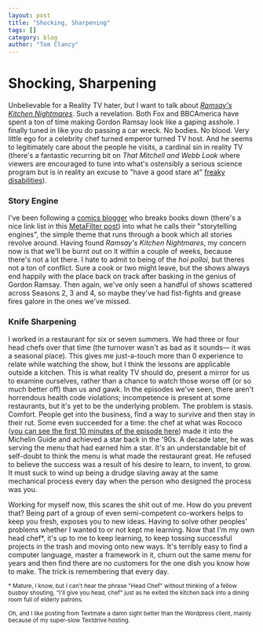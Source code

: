 ```yaml
---
layout: post
title: "Shocking, Sharpening"
tags: []
category: blog
author: "Tom Clancy"
---
```


# Shocking, Sharpening

Unbelievable for a Reality TV hater, but I want to talk about <a href="http://bbcamerica.com/content/154/index.jsp" target="_blank"><em>Ramsay's Kitchen Nightmares</em></a>. Such a revelation. Both Fox and BBCAmerica have spent a ton of time making Gordon Ramsay look like a gaping asshole. I finally tuned in like you do passing a car wreck. No bodies. No blood. Very little ego for a celebrity chef turned emperor turned TV host. And he seems to legitimately care about the people he visits, a cardinal sin in reality TV (there's a fantastic recurring bit on <em>That Mitchell and Webb Look</em> where viewers are encouraged to tune into what's ostensibly a serious science program but is in reality an excuse to "have a good stare at" <a href="http://youtube.com/watch?v=5Hv6pqRwwQA&amp;feature=related" target="_blank" title="The Man with 19 Penises">freaky disabilities</a>).
<h3>Story Engine</h3>
I've been following a <a href="http://www.metafilter.com/69987/Once-More-the-Engine-of-Her-Thoughts-Began" target="_blank">comics blogger</a> who breaks books down (there's a nice link list in this <a href="http://www.metafilter.com/69987/Once-More-the-Engine-of-Her-Thoughts-Began" target="_blank">MetaFilter post</a>) into what he calls their "storytelling engines", the simple theme that runs through a book which all stories revolve around. Having found <em>Ramsay's Kitchen Nightmares</em>, my concern now is that we'll be burnt out on it within a couple of weeks, because there's not a lot there. I hate to admit to being of the <em>hoi polloi</em>, but theres not a ton of conflict. Sure a cook or two might leave, but the shows always end happily with the place back on track after basking in the genius of Gordon Ramsay. Then again, we've only seen a handful of shows scattered across Seasons 2, 3 and 4, so maybe they've had fist-fights and grease fires galore in the ones we've missed.
<h3>Knife Sharpening</h3>
I worked in a restaurant for six or seven summers. We had three or four head chefs over that time (the turnover wasn't as bad as it sounds— it was a seasonal place). This gives me just-a-touch more than 0 experience to relate while watching the show, but I think the lessons are applicable outside a kitchen. This is what reality TV should do, present a mirror for us to examine ourselves, rather than a chance to watch those worse off (or so much better off) than us and gawk. In the episodes we've seen, there aren't horrendous health code violations; incompetence is present at some restaurants, but it's yet to be the underlying problem. The problem is stasis. Comfort. People get into the business, find a way to survive and then stay in their rut. Some even succeeded for a time: the chef at what was Rococo (<a href="http://www.youtube.com/watch?v=WdIGiwbbphU" target="_blank">you can see the first 10 minutes of the episode here</a>) made it into the Michelin Guide and achieved a star back in the '90s. A decade later, he was serving the menu that had earned him a star. It's an understandable bit of self-doubt to think the menu is what made the restaurant great. He refused to believe the success was a result of his desire to learn, to invent, to grow. It must suck to wind up being a drudge slaving away at the same mechanical process every day when the person who designed the process was you.

Working for myself now, this scares the shit out of me. How do you prevent that? Being part of a group of even semi-competent co-workers helps to keep you fresh, exposes you to new ideas. Having to solve other peoples' problems whether I wanted to or not kept me learning. Now that I'm my own head chef*, it's up to me to keep learning, to keep tossing successful projects in the trash and moving onto new ways. It's terribly easy to find a computer language, master a framework in it, churn out the same menu for years and then find there are no customers for the one dish you know how to make. The trick is remembering that every day.

<small>* Mature, I know, but I can't hear the phrase "Head Chef" without thinking of a fellow busboy shouting, "I'll give you head, chef" just as he exited the kitchen back into a dining room full of elderly patrons.</small>

<small>Oh, and I like posting from Textmate a damn sight better than the Wordpress client, mainly because of my super-slow Textdrive hosting.</small>
